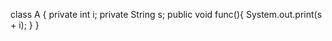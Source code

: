 class A {
	private int i;
	private String s;
	public void func(){
		System.out.print(s + i);
	}
}
        
        
        
